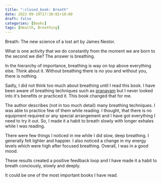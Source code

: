 ```yaml
---
title: ":closed_book: Breath"
date: 2022-09-19T17:30:01+10:00
draft: false
categories: [Books]
tags: [Health, Breathing]
---
```


Breath: The new science of a lost art by James Nestor.

What is one activity that we do constantly from the moment we are born to the second we die? The answer is breathing.

In the hierarchy of importance, breathing is way on top above everything else. Think about it. Without breathing there is no you and without you, there is nothing.

Sadly, I did not think too much about breathing until I read this book. I have been aware of breathing techniques such as [pranayam](https://en.wikipedia.org/wiki/Pranayama) but I never looked into it's benefits or practiced it. This book changed that for me.

The author describes (not in too much detail) many breathing techniques. I was able to practice few of them while reading. I thought, that there is no equipment required or any special arrangement and I have got everything I need to try it out. So, I made it a habit to breath slowly with longer exhales while I was reading.

There were few things I noticed in me while I did slow, deep breathing. I generally felt lighter and happier. I also noticed a change in my energy levels which were high after focused breathing. Overall, I was in a good mood.

These results created a positive feedback loop and I have made it a habit to breath conciously, slowly and deeply.

It could be one of the most important books I have read.

